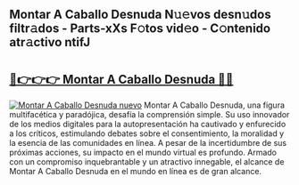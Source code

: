 ## Montar A Caballo Desnuda N𝚞𝚎vos desn𝚞dos filtr𝚊dos - Parts-xXs F𝚘tos vid𝚎o - C𝚘ntenido atr𝚊ctivo ntifJ

# <h2><a href="http://mb7zwae.tromn.icu/?c=Montar+A+Caballo+Desnuda">🔗👉👉👉 Montar A Caballo Desnuda 🔗🔗</a></h2>

[![Montar A Caballo Desnuda nuevo](https://i.imgur.com/pEAQMta.gif)](http://mb7zwae.tromn.icu/?c=Montar+A+Caballo+Desnuda)
Montar A Caballo Desnuda, una figura multifacética y paradójica, desafía la comprensión simple. Su uso innovador de los medios digitales para la autopresentación ha cautivado y enfurecido a los críticos, estimulando debates sobre el consentimiento, la moralidad y la esencia de las comunidades en línea. A pesar de la incertidumbre de sus próximas acciones, su impacto en el mundo virtual es profundo. Armado con un compromiso inquebrantable y un atractivo innegable, el alcance de Montar A Caballo Desnuda en el mundo en línea es de gran alcance.

